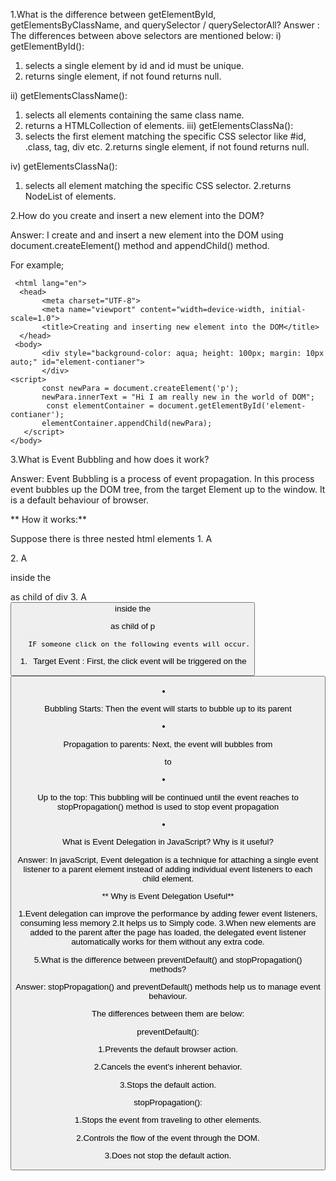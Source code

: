 1.What is the difference between getElementById, getElementsByClassName, and querySelector / querySelectorAll?
Answer : The differences between above selectors are mentioned below:
i) getElementById():
  1. selects a single element by id and id must be unique.
  2. returns single element, if not found returns null.

ii) getElementsClassName():
  1. selects all elements containing the same class name.
  2. returns a HTMLCollection of elements.
iii) getElementsClassNa():
  1. selects the first element matching the specific CSS selector like #id, .class, tag, div etc.
  2.returns single element, if not found returns null.

iv) getElementsClassNa():
  1. selects all element matching the specific CSS selector.
  2.returns NodeList of elements.

2.How do you create and insert a new element into the DOM?

Answer: I create and and insert a new element into the DOM using document.createElement() method and appendChild() method.

For example;
<!DOCTYPE html>
     <html lang="en">
      <head>
           <meta charset="UTF-8">
           <meta name="viewport" content="width=device-width, initial-scale=1.0">
           <title>Creating and inserting new element into the DOM</title>
      </head>
     <body>
           <div style="background-color: aqua; height: 100px; margin: 10px auto;" id="element-contianer">
           </div>
    <script>
           const newPara = document.createElement('p');
           newPara.innerText = "Hi I am really new in the world of DOM";
            const elementContainer = document.getElementById('element-contianer');
           elementContainer.appendChild(newPara);
       </script>
    </body>
   </html>
   
3.What is Event Bubbling and how does it work?

Answer: Event Bubbling is a process of event propagation. In this process event bubbles up the DOM tree, from the target Element up to the window. It is a default behaviour of browser.

** How it works:**

 Suppose there is three nested html elements
       1. A <div> 
       2. A <p> inside the <div> as child  of div
       3. A <button> inside the <p> as child  of p
       
       IF someone click on the following events will occur.

 1. Target Event : First, the click event will be triggered on the <button>
 2. Bubbling Starts: Then the event will starts to bubble up to its parent <p>
 3. Propagation to parents: Next, the event will bubbles from <p> to <div>
 4. Up to the top: This bubbling will be continued until the event reaches to <html>
stopPropagation() method is used to stop event propagation

4. What is Event Delegation in JavaScript? Why is it useful?

Answer: In javaScript, Event delegation is a technique for attaching a single event listener to a parent element instead of adding individual event listeners to each child element.

** Why is Event Delegation Useful**

1.Event delegation can improve the performance by adding fewer event listeners, consuming less memory
2.It helps us to Simply code.
3.When new elements are added to the parent after the page has loaded, the delegated event listener automatically works for them without any extra code.

5.What is the difference between preventDefault() and stopPropagation() methods?

Answer: stopPropagation() and preventDefault() methods help us to manage event behaviour.

The differences between them are below:

preventDefault():

1.Prevents the default browser action.

2.Cancels the event's inherent behavior.

3.Stops the default action.

stopPropagation():

1.Stops the event from traveling to other elements.

2.Controls the flow of the event through the DOM.

3.Does not stop the default action.






 
